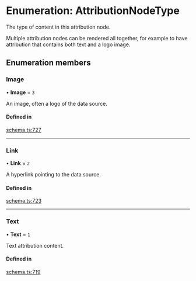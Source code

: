 # Enumeration: AttributionNodeType

The type of content in this attribution node.

Multiple attribution nodes can be rendered all together, for example to have
attribution that contains both text and a logo image.

## Enumeration members

### Image

• **Image** = `3`

An image, often a logo of the data source.

#### Defined in

[schema.ts:727](https://github.com/coda/packs-sdk/blob/main/schema.ts#L727)

___

### Link

• **Link** = `2`

A hyperlink pointing to the data source.

#### Defined in

[schema.ts:723](https://github.com/coda/packs-sdk/blob/main/schema.ts#L723)

___

### Text

• **Text** = `1`

Text attribution content.

#### Defined in

[schema.ts:719](https://github.com/coda/packs-sdk/blob/main/schema.ts#L719)
